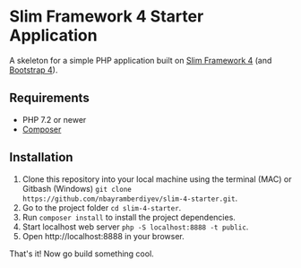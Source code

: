 # Slim Framework 4 Starter Application
A skeleton for a simple PHP application built on [Slim Framework 4](https://www.slimframework.com) (and [Bootstrap 4](https://getbootstrap.com)).

## Requirements
* PHP 7.2 or newer
* [Composer](https://getcomposer.org)

## Installation
1. Clone this repository into your local machine using the terminal (MAC) or Gitbash (Windows) `git clone https://github.com/nbayramberdiyev/slim-4-starter.git`.
2. Go to the project folder `cd slim-4-starter`.
3. Run `composer install` to install the project dependencies.
4. Start localhost web server `php -S localhost:8888 -t public`.
5. Open http://localhost:8888 in your browser.

That's it! Now go build something cool.